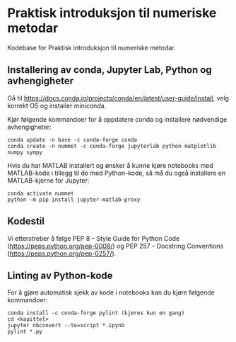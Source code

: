 # Praktisk introduksjon til numeriske metodar
Kodebase for Praktisk introduksjon til numeriske metodar.

## Installering av conda, Jupyter Lab, Python og avhengigheter
Gå til https://docs.conda.io/projects/conda/en/latest/user-guide/install, velg korrekt OS og installer miniconda.

Kjør følgende kommandoer for å oppdatere conda og installere nødvendige avhengigheter:
```
conda update -n base -c conda-forge conda 
conda create -n nummet -c conda-forge jupyterlab python matplotlib numpy sympy
```

Hvis du har MATLAB installert og ønsker å kunne kjøre notebooks med MATLAB-kode i tillegg til de med Python-kode, så må du også installere en MATLAB-kjerne for Jupyter:
```
conda activate nummet
python -m pip install jupyter-matlab-proxy
```

## Kodestil
Vi etterstreber å følge PEP 8 – Style Guide for Python Code (https://peps.python.org/pep-0008/) og PEP 257 – Docstring Conventions (https://peps.python.org/pep-0257/).

## Linting av Python-kode
For å gjøre automatisk sjekk av kode i notebooks kan du kjøre følgende kommandoer:
```
conda install -c conda-forge pylint (kjøres kun en gang)
cd <kapittel> 
jupyter nbconvert --to=script *.ipynb
pylint *.py
```
